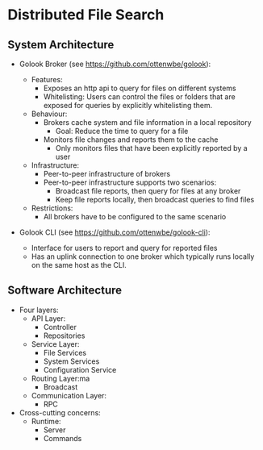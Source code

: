 # Distributed File Search 

## System Architecture ##

* Golook Broker (see https://github.com/ottenwbe/golook):    
    * Features:            
        * Exposes an http api to query for files on different systems
        * Whitelisting: Users can control the files or folders that are exposed for queries by explicitly whitelisting them.  
    * Behaviour:
        * Brokers cache system and file information in a local repository
            * Goal: Reduce the time to query for a file
        * Monitors file changes and reports them to the cache
            * Only monitors files that have been explicitly reported by a user
    * Infrastructure:
        * Peer-to-peer infrastructure of brokers
        * Peer-to-peer infrastructure supports two scenarios:
            * Broadcast file reports, then query for files at any broker
            * Keep file reports locally, then broadcast queries to find files
    * Restrictions: 
        * All brokers have to be configured to the same scenario
  
* Golook CLI (see https://github.com/ottenwbe/golook-cli): 
    * Interface for users to report and query for reported files
    * Has an uplink connection to one broker which typically runs locally on the same host as the CLI.
    
## Software Architecture ##

* Four layers:
    * API Layer:
        * Controller
        * Repositories
    * Service Layer:
        * File Services
        * System Services
        * Configuration Service
    * Routing Layer:ma
        * Broadcast
    * Communication Layer:
        * RPC 
* Cross-cutting concerns:
    * Runtime:
        * Server
        * Commands